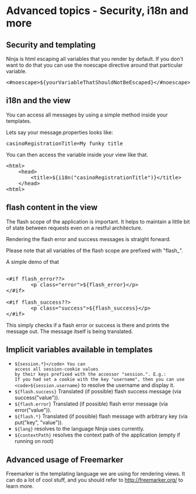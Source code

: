 Advanced topics - Security, i18n and more
=========================================

Security and templating
-----------------------

Ninja is html escaping all variables that you render by default. If you don't want to do that you
can use the noescape directive around that particular variable.
<pre class="prettyprint">
&lt;#noescape&gt;${yourVariableThatShouldNotBeEscaped}&lt;/#noescape&gt;
</pre>


i18n and the view
----------------

You can access all messages by using a simple method inside your templates.

Lets say your message.properties looks like:

<pre class="prettyprint">
casinoRegistrationTitle=My funky title
</pre>   

You can then access the variable inside your view like that.

<pre class="prettyprint">
&lt;html&gt;
    &lt;head&gt;
        &lt;title&gt;${i18n(&quot;casinoRegistrationTitle&quot;)}&lt;/title&gt;
    &lt;/head&gt;
&lt;html&gt;
</pre>

flash content in the view
-------------------------

The flash scope of the application is important. It helps to maintain
a little bit of state between requests even on
a restful architecture.

Rendering the flash error and success messages is straight forward.

Please note that all variables of the flash scope are prefixed with
"flash_".

A simple demo of that

<pre class="prettyprint"> 
&lt;#if flash_error??&gt;
        &lt;p class=&quot;error&quot;&gt;${flash_error}&lt;/p&gt;
&lt;/#if&gt;

&lt;#if flash_success??&gt;
        &lt;p class=&quot;success&quot;&gt;${flash_success}&lt;/p&gt;
&lt;/#if&gt;
</pre>

This simply checks if a flash error or success is there and prints the message out.
The message itself is being translated.



Implicit variables available in templates
-----------------------------------------

 * <code>${session.*}</code> You can access all session-cookie values 
   by their keys prefixed with the accessor "session.". E.g.: 
   If you had set a cookie with the key "username", then you can use 
   <code>${session.username}</code> to resolve the username and display it.
 * <code>${flash.success}</code> Translated (if possible) flash success message 
   (via success("value")).
 * <code>${flash.error}</code> Translated (if possible) flash error message 
   (via error("value")).
 * <code>${flash.*}</code> Translated (if possible) flash message with 
   arbitrary key (via put("key", "value")).
 * <code>${lang}</code> resolves to the language Ninja uses currently. 
 * <code>${contextPath}</code> resolves the context path of the application 
   (empty if running on root)

Advanced usage of Freemarker
----------------------------

Freemarker is the templating language we are using for rendering views. 
It can do a lot of cool stuff, and you should refer to http://freemarker.org/
to learn more.


